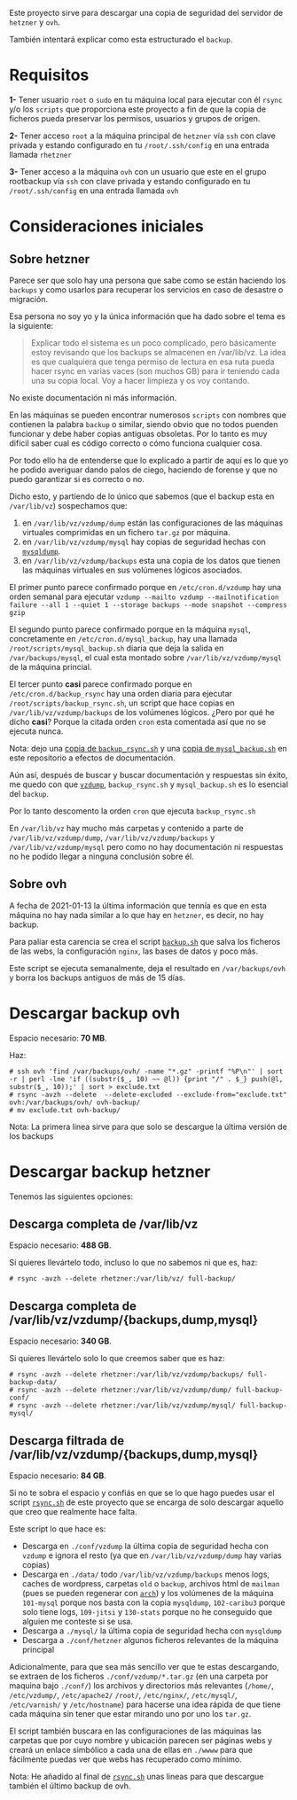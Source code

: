 Este proyecto sirve para descargar una copia de seguridad
del servidor de `hetzner` y `ovh`.

También intentará explicar como esta estructurado el `backup`.

# Requisitos

**1-** Tener usuario `root` o `sudo` en tu máquina local para
ejecutar con él `rsync` y/o los `scripts` que proporciona este proyecto
a fin de que la copia de ficheros pueda preservar los permisos,
usuarios y grupos de origen.

**2-** Tener acceso `root` a la máquina principal de `hetzner`
vía `ssh` con clave privada y estando
configurado en tu `/root/.ssh/config` en una entrada llamada `rhetzner`

**3-** Tener acceso a la máquina `ovh` con un usuario que este en
el grupo rootbackup vía `ssh` con clave privada y estando
configurado en tu `/root/.ssh/config` en una entrada llamada `ovh`

# Consideraciones iniciales

## Sobre hetzner

Parece ser que solo hay una persona que sabe como se están
haciendo los `backups` y como usarlos para recuperar los servicios
en caso de desastre o migración.

Esa persona no soy yo y la única información que ha dado sobre el tema
es la siguiente:

> Explicar todo el sistema es un poco complicado, pero básicamente estoy revisando que los backups se almacenen en /var/lib/vz. La idea es que cualquiera que tenga permiso de lectura en esa ruta pueda hacer rsync en varias vaces (son muchos GB) para ir teniendo cada una su copia local. Voy a hacer limpieza y os voy contando.

No existe documentación ni más información.

En las máquinas se pueden
encontrar numerosos `scripts` con nombres que contienen la palabra
`backup` o similar, siendo obvio que no todos puenden funcionar
y debe haber copias antiguas obsoletas. Por lo tanto es
muy difícil saber cual es código correcto o cómo funciona cualquier cosa.

Por todo ello ha de entenderse que lo explicado a partir de aquí
es lo que yo he podido averiguar dando palos de ciego, haciendo de forense
y que no puedo garantizar si es correcto o no.

Dicho esto, y partiendo de lo único que sabemos (que el backup esta en `/var/lib/vz`)
sospechamos que:

1. en `/var/lib/vz/vzdump/dump` están las configuraciones de las máquinas virtuales comprimidas
en un fichero `tar.gz` por máquina.
2. en `/var/lib/vz/vzdump/mysql` hay copias de seguridad hechas con [`mysqldump`](https://mariadb.com/kb/en/mysqldump/).
3. en `/var/lib/vz/vzdump/backups` esta una copia de los datos que tienen las máquinas
virtuales en sus volúmenes lógicos asociados.

El primer punto parece confirmado porque en `/etc/cron.d/vzdump` hay
una orden semanal para ejecutar `vzdump --mailto vzdump --mailnotification failure --all 1 --quiet 1 --storage backups --mode snapshot --compress gzip`

El segundo punto parece confirmado porque en la máquina `mysql`,
concretamente en `/etc/cron.d/mysql_backup`, hay una llamada `/root/scripts/mysql_backup.sh`
diaria que deja la salida en `/var/backups/mysql`, el cual
esta montado sobre `/var/lib/vz/vzdump/mysql` de la máquina princial.

El tercer punto **casi** parece confirmado porque en `/etc/cron.d/backup_rsync`
hay una orden diaria para ejecutar `/root/scripts/backup_rsync.sh`, un script
que hace copias en `/var/lib/vz/vzdump/backups` de los volúmenes lógicos.
¿Pero por qué he dicho **casi**? Porque la citada orden `cron` esta comentada
así que no se ejecuta nunca.

Nota: dejo una [copia de `backup_rsync.sh`](/servers/hetzner/backup_rsync.sh)
y una [copia de `mysql_backup.sh`](/servers/mysql/mysql_backup.sh)
en este repositorio a efectos de documentación.

Aún así, después de buscar y buscar documentación y respuestas sin éxito,
me quedo con que [`vzdump`](https://pve.proxmox.com/pve-docs/vzdump.1.html),
`backup_rsync.sh` y `mysql_backup.sh` es lo esencial del `backup`.

Por lo tanto descomento la orden `cron` que ejecuta `backup_rsync.sh`

En `/var/lib/vz` hay mucho más carpetas y contenido a parte de
`/var/lib/vz/vzdump/dump`, `/var/lib/vz/vzdump/backups`  y `/var/lib/vz/vzdump/mysql`
pero como no hay documentación ni respuestas no he podido
llegar a ninguna conclusión sobre él.

## Sobre ovh

A fecha de 2021-01-13 la última información que tennía
es que en esta máquina no hay nada similar a lo que hay en `hetzner`,
es decir, no hay backup.

Para paliar esta carencia se crea el script [`backup.sh`](/servers/ovh/backup.sh)
que salva los ficheros de las webs, la configuración `nginx`, las bases de datos
y poco más.

Este script se ejecuta semanalmente, deja el resultado en `/var/backups/ovh`
y borra los backups antiguos de más de 15 días.

# Descargar backup ovh

Espacio necesario: **70 MB**.

Haz:

```console
# ssh ovh 'find /var/backups/ovh/ -name "*.gz" -printf "%P\n"' | sort -r | perl -lne 'if ((substr($_, 10) ~~ @l)) {print "/" . $_} push(@l, substr($_, 10));' | sort > exclude.txt
# rsync -avzh --delete  --delete-excluded --exclude-from="exclude.txt" ovh:/var/backups/ovh/ ovh-backup/
# mv exclude.txt ovh-backup/
```

Nota: La primera linea sirve para que solo se descargue la última versión de los backups

# Descargar backup hetzner

Tenemos las siguientes opciones:

## Descarga completa de /var/lib/vz

Espacio necesario: **488 GB**.

Si quieres llevártelo todo, incluso lo que no sabemos ni que es, haz:

```console
# rsync -avzh --delete rhetzner:/var/lib/vz/ full-backup/
```

## Descarga completa de /var/lib/vz/vzdump/{backups,dump,mysql}

Espacio necesario: **340 GB**.

Si quieres llevártelo solo lo que creemos saber que es haz:

```console
# rsync -avzh --delete rhetzner:/var/lib/vz/vzdump/backups/ full-backup-data/
# rsync -avzh --delete rhetzner:/var/lib/vz/vzdump/dump/ full-backup-conf/
# rsync -avzh --delete rhetzner:/var/lib/vz/vzdump/mysql/ full-backup-mysql/
```

## Descarga filtrada de /var/lib/vz/vzdump/{backups,dump,mysql}

Espacio necesario: **84 GB**.

Si no te sobra el espacio y confiás en que se lo que hago puedes usar el
script [`rsync.sh`](/rsync.sh) de este proyecto que se encarga de solo descargar
aquello que creo que realmente hace falta.

Este script lo que hace es:

* Descarga en `./conf/vzdump` la última copia de seguridad hecha con `vzdump`
e ignora el resto (ya que en `/var/lib/vz/vzdump/dump` hay varias copias)
* Descarga en `./data/` todo `/var/lib/vz/vzdump/backups` menos logs, caches
de wordpress, carpetas `old` o `backup`, archivos html de `mailman`
(pues se pueden regenerar con [`arch`](https://wiki.list.org/DOC/4.09%20Summary%20of%20the%20mailman%20bin%20commands)) y los volúmenes
de la máquina `101-mysql` porque nos basta con la copia `mysqldump`,
`102-caribu3` porque solo tiene logs,
`109-jitsi` y `130-stats` porque no he conseguido que alguien me
conteste si se usa.
* Descarga a `./mysql/` la última copia de seguridad hecha con `mysqldump`
* Descarga a `./conf/hetzner` algunos ficheros relevantes de la máquina principal

Adicionalmente, para que sea más sencillo ver que te estas descargando,
se extraen de los ficheros `./conf/vzdump/*.tar.gz`
(en una carpeta por maquina bajo `./conf/`)
los archivos y directorios más relevantes
(`/home/`, `/etc/vzdump/`, `/etc/apache2/` `/root/`, `/etc/nginx/`, `/etc/mysql/`, `/etc/varnish/` y `/etc/hostname`) para hacerse una idea rápida de que tiene cada
máquina sin tener que estar mirando uno por uno los `tar.gz`.

El script también buscara en las configuraciones de las máquinas
las carpetas que por cuyo nombre y ubicación parecen ser
páginas webs y creará un enlace simbólico a cada una de ellas
en `./wwww` para que fácilmente puedas ver que webs has recuperado
como mínimo.

Nota: He añadido al final de [`rsync.sh`](/rsync.sh) unas lineas para
que descargue también el último backup de ovh.
